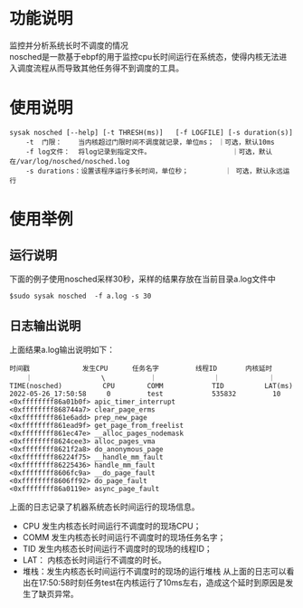 # 功能说明
监控并分析系统长时不调度的情况  
nosched是一款基于ebpf的用于监控cpu长时间运行在系统态，使得内核无法进入调度流程从而导致其他任务得不到调度的工具。 
# 使用说明
```
sysak nosched [--help] [-t THRESH(ms)]   [-f LOGFILE] [-s duration(s)]  
    -t  门限：    当内核超过门限时间不调度就记录，单位ms； ｜可选，默认10ms
    -f log文件：  将log记录到指定文件。                    ｜可选，默认在/var/log/nosched/nosched.log
    -s durations：设置该程序运行多长时间，单位秒；         ｜ 可选，默认永远运行
```
# 使用举例
## 运行说明
下面的例子使用nosched采样30秒，采样的结果存放在当前目录a.log文件中
```
$sudo sysak nosched  -f a.log -s 30  
```
## 日志输出说明
上面结果a.log输出说明如下：
```
时间戳             发生CPU      任务名字         线程ID       内核延时    
    ｜                 \           ｜              ｜            ｜               
TIME(nosched)          CPU        COMM            TID          LAT(ms)   
2022-05-26_17:50:58     0         test            535832         10        
<0xffffffff86a01b0f> apic_timer_interrupt
<0xffffffff868744a7> clear_page_erms
<0xffffffff861e6add> prep_new_page
<0xffffffff861ead9f> get_page_from_freelist
<0xffffffff861ec47e> __alloc_pages_nodemask
<0xffffffff8624cee3> alloc_pages_vma
<0xffffffff8621f2a8> do_anonymous_page
<0xffffffff86224f75> __handle_mm_fault
<0xffffffff86225436> handle_mm_fault
<0xffffffff8606fc9a> __do_page_fault
<0xffffffff8606ff92> do_page_fault
<0xffffffff86a0119e> async_page_fault  
```
上面的日志记录了机器系统态长时间运行的现场信息。
-    CPU      发生内核态长时间运行不调度时的现场CPU；
-    COMM  发生内核态长时间运行不调度时的现场任务名字；
-    TID         发生内核态长时间运行不调度时的现场的线程ID；
-    LAT：    内核态长时间运行不调度的时长。
-    堆栈：发生内核态长时间运行不调度时的现场的运行堆栈
从上面的日志可以看出在17:50:58时刻任务test在内核运行了10ms左右，造成这个延时到原因是发生了缺页异常。



